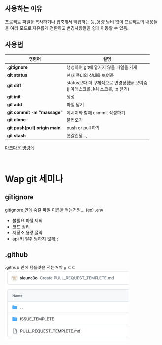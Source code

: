## 사용하는 이유

프로젝트 파일을 복사하거나 압축해서 백업하는 등, 용량 낭비 없이 프로젝트의 내용들을 여러 모드로 자유롭게 전환하고 변경사항들을 쉽게 이동할 수 있음.

## 사용법

| 명령어                         | 설명                                                                              |
| ------------------------------ | --------------------------------------------------------------------------------- |
| **.gitignore**                 | 생성하여 git에 맡기지 않을 파일을 기재                                            |
| **git status**                 | 현재 폴더의 상태을 보여줌                                                         |
| **git diff**                   | status보다 더 구체적으로 변경상황을 보여줌<br>(j 아래스크롤, k위 스크롤, :q 닫기) |
| **git init**                   | 생성                                                                              |
| **git add**                    | 파일 담기                                                                         |
| **git commit -m "massage"**    | 메시지와 함께 commit 작성하기                                                     |
| **git clone**                  | 불러오기                                                                          |
| **git push(pull) origin main** | push or pull 하기                                                                 |
| **git stash**                  | 헷갈린당...,                                                                      |

[마크다운 명령어](https://gist.github.com/ihoneymon/652be052a0727ad59601)

&nbsp;

# Wap git 세미나

## gitignore

gitignore 안에 숨길 파일 이름을 적는거임... (ex) .env

- 불필요 파일 제외
- 코드 정리
- 저장소 용량 절약
- api 키 탈취 당하지 않게;;

## .github

.github 안에 탬플릿을 적는거야 ;; ㄷㄷ  
<img style="width:400px" src="CreatedTemplete.png"></img>
